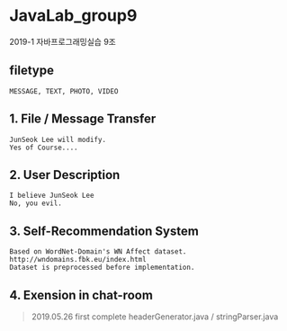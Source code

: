 # JavaLab_group9
2019-1 자바프로그래밍실습 9조

## filetype
    MESSAGE, TEXT, PHOTO, VIDEO
    

## 1. File / Message Transfer
    JunSeok Lee will modify.
    Yes of Course....


## 2. User Description
    I believe JunSeok Lee
    No, you evil.

## 3. Self-Recommendation System
    Based on WordNet-Domain's WN Affect dataset.
    http://wndomains.fbk.eu/index.html
    Dataset is preprocessed before implementation.

## 4. Exension in chat-room
>2019.05.26
first complete headerGenerator.java / stringParser.java
